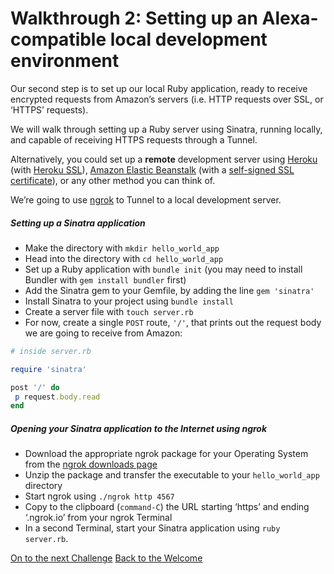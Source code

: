 # Walkthrough 2: Setting up an Alexa-compatible local development environment

Our second step is to set up our local Ruby application, ready to receive encrypted requests from Amazon’s servers (i.e. HTTP requests over SSL, or ‘HTTPS’ requests).

We will walk through setting up a Ruby server using Sinatra, running locally, and capable of receiving HTTPS requests through a Tunnel.

Alternatively, you could set up a **remote** development server using [Heroku](http://heroku.com) (with [Heroku SSL](https://devcenter.heroku.com/articles/ssl)), [Amazon Elastic Beanstalk](https://aws.amazon.com/elasticbeanstalk/?sc_channel=PS&sc_campaign=acquisition_UK&sc_publisher=google&sc_medium=beanstalk_b&sc_content=elastic_beanstalk_e&sc_detail=elastic%20beanstalk&sc_category=beanstalk&sc_segment=159760119038&sc_matchtype=e&sc_country=UK&s_kwcid=AL!4422!3!159760119038!e!!g!!elastic%20beanstalk&ef_id=WKgq9QAABVYkDTpR:20170222115859:s) (with a [self-signed SSL certificate](http://docs.aws.amazon.com/elasticbeanstalk/latest/dg/configuring-https-ssl.html)), or any other method you can think of.

We’re going to use [ngrok](https://ngrok.com/) to Tunnel to a local development server.

##### Setting up a Sinatra application

- Make the directory with `mkdir hello_world_app`
- Head into the directory with `cd hello_world_app`
- Set up a Ruby application with `bundle init` (you may need to install Bundler with `gem install bundler` first)
- Add the Sinatra gem to your Gemfile, by adding the line `gem 'sinatra'`
- Install Sinatra to your project using `bundle install`
- Create a server file with `touch server.rb`
- For now, create a single `POST` route, `'/'`, that prints out the request body we are going to receive from Amazon:

```ruby
# inside server.rb

require 'sinatra'

post '/' do
 p request.body.read
end
```

##### Opening your Sinatra application to the Internet using ngrok

- Download the appropriate ngrok package for your Operating System from the [ngrok downloads page](https://ngrok.com/download)
- Unzip the package and transfer the executable to your `hello_world_app` directory
- Start ngrok using `./ngrok http 4567`
- Copy to the clipboard (`command-C`) the URL starting ‘https’ and ending ‘.ngrok.io’ from your ngrok Terminal
- In a second Terminal, start your Sinatra application using `ruby server.rb`.

[On to the next Challenge](../challenges/3_linking_amazon_to_our_endpoint.md)
[Back to the Welcome](../challenges/0_welcome.md)